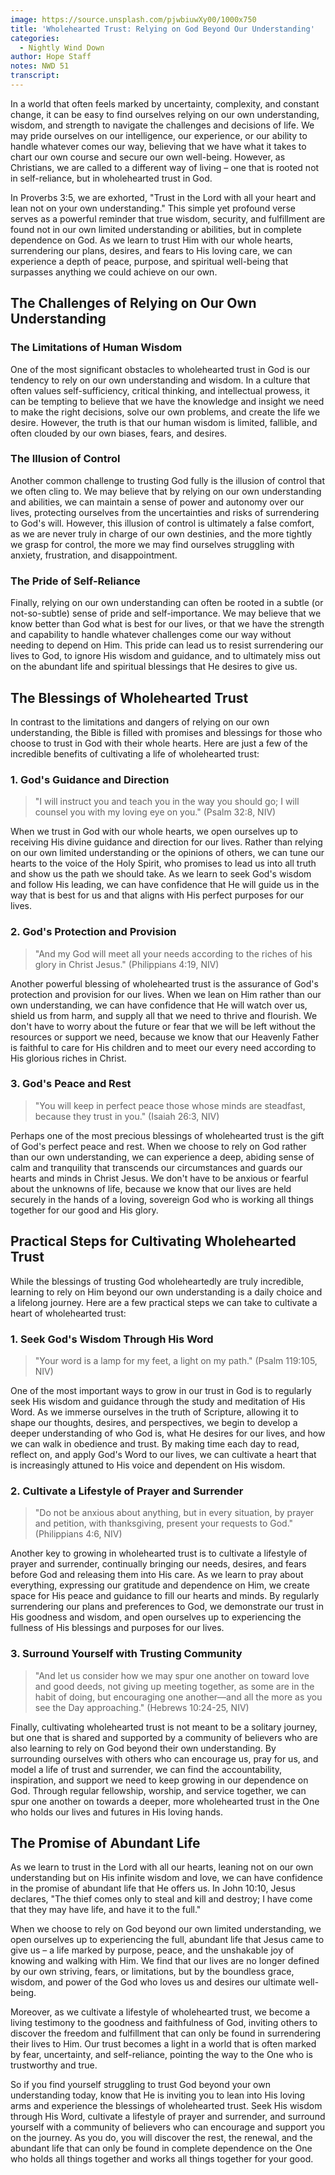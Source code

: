 ```yaml
---
image: https://source.unsplash.com/pjwbiuwXy00/1000x750
title: 'Wholehearted Trust: Relying on God Beyond Our Understanding'
categories:
  - Nightly Wind Down
author: Hope Staff
notes: NWD 51
transcript:
---
```

In a world that often feels marked by uncertainty, complexity, and constant change, it can be easy to find ourselves relying on our own understanding, wisdom, and strength to navigate the challenges and decisions of life. We may pride ourselves on our intelligence, our experience, or our ability to handle whatever comes our way, believing that we have what it takes to chart our own course and secure our own well-being. However, as Christians, we are called to a different way of living – one that is rooted not in self-reliance, but in wholehearted trust in God.

In Proverbs 3:5, we are exhorted, "Trust in the Lord with all your heart and lean not on your own understanding." This simple yet profound verse serves as a powerful reminder that true wisdom, security, and fulfillment are found not in our own limited understanding or abilities, but in complete dependence on God. As we learn to trust Him with our whole hearts, surrendering our plans, desires, and fears to His loving care, we can experience a depth of peace, purpose, and spiritual well-being that surpasses anything we could achieve on our own.

## The Challenges of Relying on Our Own Understanding

### The Limitations of Human Wisdom

One of the most significant obstacles to wholehearted trust in God is our tendency to rely on our own understanding and wisdom. In a culture that often values self-sufficiency, critical thinking, and intellectual prowess, it can be tempting to believe that we have the knowledge and insight we need to make the right decisions, solve our own problems, and create the life we desire. However, the truth is that our human wisdom is limited, fallible, and often clouded by our own biases, fears, and desires.

### The Illusion of Control

Another common challenge to trusting God fully is the illusion of control that we often cling to. We may believe that by relying on our own understanding and abilities, we can maintain a sense of power and autonomy over our lives, protecting ourselves from the uncertainties and risks of surrendering to God's will. However, this illusion of control is ultimately a false comfort, as we are never truly in charge of our own destinies, and the more tightly we grasp for control, the more we may find ourselves struggling with anxiety, frustration, and disappointment.

### The Pride of Self-Reliance

Finally, relying on our own understanding can often be rooted in a subtle (or not-so-subtle) sense of pride and self-importance. We may believe that we know better than God what is best for our lives, or that we have the strength and capability to handle whatever challenges come our way without needing to depend on Him. This pride can lead us to resist surrendering our lives to God, to ignore His wisdom and guidance, and to ultimately miss out on the abundant life and spiritual blessings that He desires to give us.

## The Blessings of Wholehearted Trust

In contrast to the limitations and dangers of relying on our own understanding, the Bible is filled with promises and blessings for those who choose to trust in God with their whole hearts. Here are just a few of the incredible benefits of cultivating a life of wholehearted trust:

### 1\. God's Guidance and Direction

> "I will instruct you and teach you in the way you should go; I will counsel you with my loving eye on you." (Psalm 32:8, NIV)

When we trust in God with our whole hearts, we open ourselves up to receiving His divine guidance and direction for our lives. Rather than relying on our own limited understanding or the opinions of others, we can tune our hearts to the voice of the Holy Spirit, who promises to lead us into all truth and show us the path we should take. As we learn to seek God's wisdom and follow His leading, we can have confidence that He will guide us in the way that is best for us and that aligns with His perfect purposes for our lives.

### 2\. God's Protection and Provision

> "And my God will meet all your needs according to the riches of his glory in Christ Jesus." (Philippians 4:19, NIV)

Another powerful blessing of wholehearted trust is the assurance of God's protection and provision for our lives. When we lean on Him rather than our own understanding, we can have confidence that He will watch over us, shield us from harm, and supply all that we need to thrive and flourish. We don't have to worry about the future or fear that we will be left without the resources or support we need, because we know that our Heavenly Father is faithful to care for His children and to meet our every need according to His glorious riches in Christ.

### 3\. God's Peace and Rest

> "You will keep in perfect peace those whose minds are steadfast, because they trust in you." (Isaiah 26:3, NIV)

Perhaps one of the most precious blessings of wholehearted trust is the gift of God's perfect peace and rest. When we choose to rely on God rather than our own understanding, we can experience a deep, abiding sense of calm and tranquility that transcends our circumstances and guards our hearts and minds in Christ Jesus. We don't have to be anxious or fearful about the unknowns of life, because we know that our lives are held securely in the hands of a loving, sovereign God who is working all things together for our good and His glory.

## Practical Steps for Cultivating Wholehearted Trust

While the blessings of trusting God wholeheartedly are truly incredible, learning to rely on Him beyond our own understanding is a daily choice and a lifelong journey. Here are a few practical steps we can take to cultivate a heart of wholehearted trust:

### 1\. Seek God's Wisdom Through His Word

> "Your word is a lamp for my feet, a light on my path." (Psalm 119:105, NIV)

One of the most important ways to grow in our trust in God is to regularly seek His wisdom and guidance through the study and meditation of His Word. As we immerse ourselves in the truth of Scripture, allowing it to shape our thoughts, desires, and perspectives, we begin to develop a deeper understanding of who God is, what He desires for our lives, and how we can walk in obedience and trust. By making time each day to read, reflect on, and apply God's Word to our lives, we can cultivate a heart that is increasingly attuned to His voice and dependent on His wisdom.

### 2\. Cultivate a Lifestyle of Prayer and Surrender

> "Do not be anxious about anything, but in every situation, by prayer and petition, with thanksgiving, present your requests to God." (Philippians 4:6, NIV)

Another key to growing in wholehearted trust is to cultivate a lifestyle of prayer and surrender, continually bringing our needs, desires, and fears before God and releasing them into His care. As we learn to pray about everything, expressing our gratitude and dependence on Him, we create space for His peace and guidance to fill our hearts and minds. By regularly surrendering our plans and preferences to God, we demonstrate our trust in His goodness and wisdom, and open ourselves up to experiencing the fullness of His blessings and purposes for our lives.

### 3\. Surround Yourself with Trusting Community

> "And let us consider how we may spur one another on toward love and good deeds, not giving up meeting together, as some are in the habit of doing, but encouraging one another—and all the more as you see the Day approaching." (Hebrews 10:24-25, NIV)

Finally, cultivating wholehearted trust is not meant to be a solitary journey, but one that is shared and supported by a community of believers who are also learning to rely on God beyond their own understanding. By surrounding ourselves with others who can encourage us, pray for us, and model a life of trust and surrender, we can find the accountability, inspiration, and support we need to keep growing in our dependence on God. Through regular fellowship, worship, and service together, we can spur one another on towards a deeper, more wholehearted trust in the One who holds our lives and futures in His loving hands.

## The Promise of Abundant Life

As we learn to trust in the Lord with all our hearts, leaning not on our own understanding but on His infinite wisdom and love, we can have confidence in the promise of abundant life that He offers us. In John 10:10, Jesus declares, "The thief comes only to steal and kill and destroy; I have come that they may have life, and have it to the full."

When we choose to rely on God beyond our own limited understanding, we open ourselves up to experiencing the full, abundant life that Jesus came to give us – a life marked by purpose, peace, and the unshakable joy of knowing and walking with Him. We find that our lives are no longer defined by our own striving, fears, or limitations, but by the boundless grace, wisdom, and power of the God who loves us and desires our ultimate well-being.

Moreover, as we cultivate a lifestyle of wholehearted trust, we become a living testimony to the goodness and faithfulness of God, inviting others to discover the freedom and fulfillment that can only be found in surrendering their lives to Him. Our trust becomes a light in a world that is often marked by fear, uncertainty, and self-reliance, pointing the way to the One who is trustworthy and true.

So if you find yourself struggling to trust God beyond your own understanding today, know that He is inviting you to lean into His loving arms and experience the blessings of wholehearted trust. Seek His wisdom through His Word, cultivate a lifestyle of prayer and surrender, and surround yourself with a community of believers who can encourage and support you on the journey. As you do, you will discover the rest, the renewal, and the abundant life that can only be found in complete dependence on the One who holds all things together and works all things together for your good.